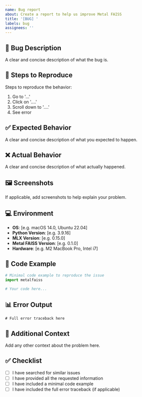 ```yaml
---
name: Bug report
about: Create a report to help us improve Metal FAISS
title: '[BUG] '
labels: bug
assignees: ''
---
```


## 🐛 Bug Description
A clear and concise description of what the bug is.

## 🔄 Steps to Reproduce
Steps to reproduce the behavior:
1. Go to '...'
2. Click on '....'
3. Scroll down to '....'
4. See error

## ✅ Expected Behavior
A clear and concise description of what you expected to happen.

## ❌ Actual Behavior
A clear and concise description of what actually happened.

## 🖼️ Screenshots
If applicable, add screenshots to help explain your problem.

## 💻 Environment
- **OS**: [e.g. macOS 14.0, Ubuntu 22.04]
- **Python Version**: [e.g. 3.9.16]
- **MLX Version**: [e.g. 0.15.0]
- **Metal FAISS Version**: [e.g. 0.1.0]
- **Hardware**: [e.g. M2 MacBook Pro, Intel i7]

## 📝 Code Example
```python
# Minimal code example to reproduce the issue
import metalfaiss

# Your code here...
```

## 📊 Error Output
```
# Full error traceback here
```

## 💭 Additional Context
Add any other context about the problem here.

## ✅ Checklist
- [ ] I have searched for similar issues
- [ ] I have provided all the requested information
- [ ] I have included a minimal code example
- [ ] I have included the full error traceback (if applicable)
